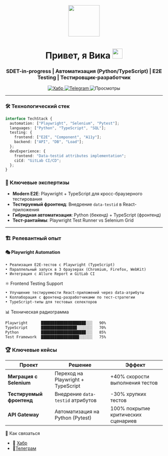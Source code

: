 <div align="center">
  <img src="https://media.giphy.com/media/M9gbBd9nbDrOTu1Mqx/giphy.gif" width="100"/>
  
  <h1> 
    Привет, я Вика <img src="https://github.com/blackcater/blackcater/raw/main/images/Hi.gif" height="32"/>
  </h1>
  
  <h3>
    SDET-in-progress | Автоматизация (Python/TypeScript) | E2E Testing | Тестировщик-разработчик
  </h3>
  
  <p>
    <a href="https://career.habr.com/brbr27">
      <img src="https://img.shields.io/badge/-Хабр-65A3BE?style=flat&logo=habr&logoColor=white" alt="Хабр">
    </a>
    <a href="https://t.me/brbr27">
      <img src="https://img.shields.io/badge/-Telegram-26A5E4?style=flat&logo=telegram&logoColor=white" alt="Telegram">
    </a>
    <img src="https://komarev.com/ghpvc/?username=brizyriot&style=flat-square&color=blue" alt="Просмотры">
  </p>
</div>

---

### 🛠 Технологический стек
```typescript
interface TechStack {
  automation: ["Playwright", "Selenium", "Pytest"];
  languages: ["Python", "TypeScript", "SQL"];
  testing: {
    frontend: ["E2E", "Component", "A11y"];
    backend: ["API", "DB", "Load"];
  };
  devExperience: {
    frontend: "Data-testid attributes implementation";
    ciCd: "GitLab CI/CD";
  };
}
```
### 🧩 Ключевые экспертизы

- **Modern E2E**: Playwright + TypeScript для кросс-браузерного тестирования  
- **Тестируемый фронтенд**: Внедрение `data-testid` в React-приложения  
- **Гибридная автоматизация**: Python (бекенд) + TypeScript (фронтенд)  
- **Тест-рантаймы**: Playwright Test Runner vs Selenium Grid  

---

### 🏗️ Релевантный опыт

#### 🎭 Playwright Automation
```markdown
• Реализация E2E-тестов с Playwright (TypeScript)
• Параллельный запуск в 3 браузерах (Chromium, Firefox, WebKit)
• Интеграция с Allure Report и GitLab CI
```
⚛️ Frontend Testing Support
```markdown
• Улучшение тестируемости React-приложений через data-атрибуты
• Коллаборация с фронтенд-разработчиками по тест-стратегии
• TypeScript-типы для тестовых селекторов
```
📊 Техническая радиограмма
```markdown
Playwright      ████████████████████░░░   90%
TypeScript      ████████████████░░░░░░░   70%
Python          ████████████████████░░░   85%
Test Framework  █████████████████░░░░░░   75%
```
### 🏆 Ключевые кейсы

| Проект               | Решение                     | Эффект                |
|----------------------|-----------------------------|-----------------------|
| **Миграция с Selenium** | Переход на Playwright + TypeScript | +40% скорости выполнения тестов |
| **Тестируемый фронтенд** | Внедрение `data-testid` атрибутов | -30% хрупких тестов |
| **API Gateway**      | Автоматизация на Python (Pytest) | 100% покрытие критических сценариев |


📮 Как связаться

- 📝 [Хабр](https://career.habr.com/brbr27)
- 📱[Телеграм](https://t.me/brbr27)

<img src="https://komarev.com/ghpvc/?username=brizyriot&style=flat-square&color=blue" alt=""/>
